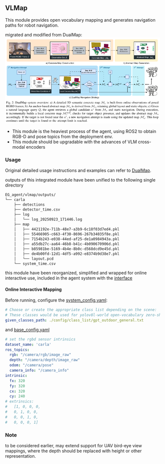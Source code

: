 ## VLMap

This module provides open vocabulary mapping and generates navigation paths for robot navigation.

migrated and modified from DualMap:
![alt text](docs/dualmap.png)

- This module is the heaviest process of the agent, using ROS2 to obtain RGB-D and pose topics from the deployment env.
- This module should be upgradable with the advances of VLM cross-modal encoders

### Usage
Original detailed usage instructions and examples can refer to [DualMap](https://github.com/Eku127/DualMap?tab=readme-ov-file#applications).

outputs of this integrated module have been unified to the following single directory
```
EG_agent/vlmap/outputs/
└── carla
    ├── detections
    ├── detector_time.csv
    ├── log
    │   └── log_20250923_171446.log
    ├── map
    │   ├── 4421192e-711b-48e7-a3b9-6c18f03d7ed4.pkl
    │   ├── 55466905-c663-4f30-8696-267b34035f8e.pkl
    │   ├── 7154b243-e038-44ed-af25-de1a0984943a.pkl
    │   ├── a55db27c-aa64-46b8-b41c-4b090670906d.pkl
    │   ├── b85981be-5169-4b4e-8b0c-d568dcd9e45d.pkl
    │   ├── de4b00fd-12d1-4df5-a992-e8374b9d38e7.pkl
    │   └── layout.pcd
    └── system_time.csv
```

this module have been reorganized, simplified and wrapped for online interactive use, included in the agent system with the [interface](vlmap_nav_ros2.py)

#### Online Interactive Mapping
Before running, configure the [system_config.yaml](config/system_config.yaml):

```yaml
# Choose or create the appropriate class list depending on the scene:
# These classes would be used for yolov8l-world open-vocabulary zero-shot detection
given_classes_path: ./config/class_list/gpt_outdoor_general.txt
```

and [base_config.yaml](config/base_config.yaml)
```yaml
# set the rgbd sensor intrinsics
dataset_name: 'carla'
ros_topics:
  rgb: "/camera/rgb/image_raw"
  depth: "/camera/depth/image_raw"
  odom: "/camera/pose"
  camera_info: "/camera_info"
intrinsic:
  fx: 320
  fy: 320
  cx: 320
  cy: 240
# extrinsics:
#   [1, 0, 0, 0, 
#   0, 1, 0, 0, 
#   0, 0, 1, 0,
#   0, 0, 0, 1]
```

### Note
to be considered earlier, may extend support for UAV bird-eye view mappings, where the depth should be replaced with height or other representation.